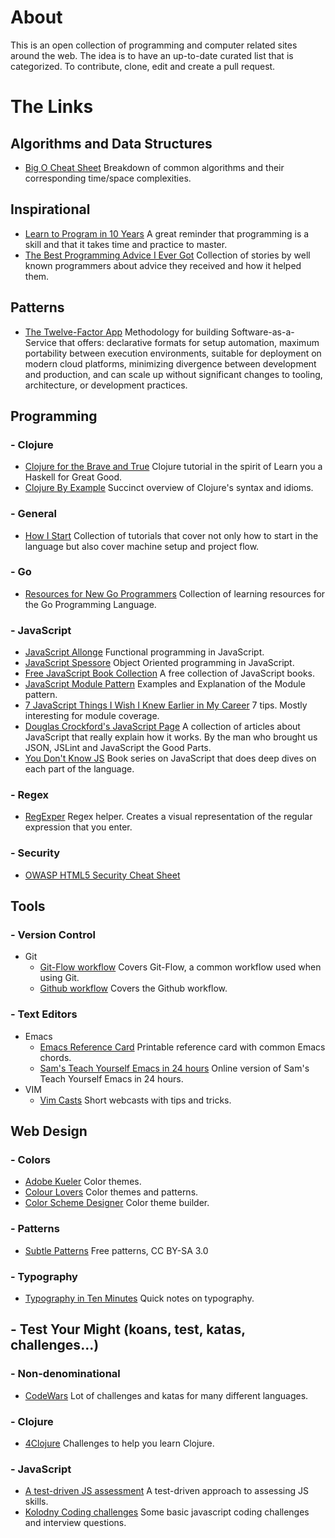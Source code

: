 # About

This is an open collection of programming and computer related sites around the web.  The idea is to have an up-to-date curated list that is categorized.
To contribute, clone, edit and create a pull request.


# The Links

## Algorithms and Data Structures
  - [Big O Cheat Sheet](http://bigocheatsheet.com/) Breakdown of common algorithms and their corresponding time/space complexities.


## Inspirational
  - [Learn to Program in 10 Years](http://norvig.com/21-days.html) A great reminder that programming is a skill and that it takes time and practice to master.
  - [The Best Programming Advice I Ever Got](http://www.informit.com/promotions/experts-in-programming-share-their-knowledge-with-the-138930/) Collection of stories by well known programmers about advice they received and how it helped them.

## Patterns
  - [The Twelve-Factor App](http://12factor.net/) Methodology for building Software-as-a-Service that offers: declarative formats for setup automation, maximum portability between execution environments, suitable for deployment on modern cloud platforms, minimizing divergence between development and production, and can scale up without significant changes to tooling, architecture, or development practices.

## Programming

### - Clojure
  - [Clojure for the Brave and True](http://braveclojure.com/getting-started/) Clojure tutorial in the spirit of Learn you a Haskell for Great Good.
  - [Clojure By Example](http://kimh.github.io/clojure-by-example) Succinct overview of Clojure's syntax and idioms.

### - General
  - [How I Start](http://www.howistart.org/) Collection of tutorials that cover not only how to start in the language but also cover machine setup and project flow.

### - Go
  - [Resources for New Go Programmers](http://dave.cheney.net/resources-for-new-go-programmers) Collection of learning resources for the Go Programming Language.

### - JavaScript
  - [JavaScript Allonge](https://leanpub.com/javascript-allonge/read/) Functional programming in JavaScript.
  - [JavaScript Spessore](https://leanpub.com/javascript-spessore/read/) Object Oriented programming in JavaScript.
  - [Free JavaScript Book Collection](http://jsbooks.revolunet.com/) A free collection of JavaScript books.
  - [JavaScript Module Pattern](http://www.adequatelygood.com/JavaScript-Module-Pattern-In-Depth.html) Examples and Explanation of the Module pattern.
  - [7 JavaScript Things I Wish I Knew Earlier in My Career](http://www.smashingmagazine.com/2010/04/20/seven-javascript-things-i-wish-i-knew-much-earlier-in-my-career/) 7 tips.  Mostly interesting for module coverage.
  - [Douglas Crockford's JavaScript Page](http://javascript.crockford.com/) A collection of articles about JavaScript that really explain how it works.  By the man who brought us JSON, JSLint and JavaScript the Good Parts.
  - [You Don't Know JS](https://github.com/getify/You-Dont-Know-JS/) Book series on JavaScript that does deep dives on each part of the language.


### - Regex
  - [RegExper](http://www.regexper.com) Regex helper.  Creates a visual representation of the regular expression that you enter.

### - Security
  - [OWASP HTML5 Security Cheat Sheet](https://www.owasp.org/index.php/HTML5_Security_Cheat_Sheet)

## Tools

### - Version Control
  - Git
    - [Git-Flow workflow](http://nvie.com/posts/a-successful-git-branching-model/) Covers Git-Flow, a common workflow used when using Git.
    - [Github workflow](http://scottchacon.com/2011/08/31/github-flow.html) Covers the Github workflow.

### - Text Editors
  - Emacs
    - [Emacs Reference Card](http://www.ic.unicamp.br/~helio/disciplinas/MC102/Emacs_Reference_Card.pdf) Printable reference card with common Emacs chords.
    - [Sam's Teach Yourself Emacs in 24 hours](http://www.emacs.uniyar.ac.ru/doc/em24h/) Online version of Sam's Teach Yourself Emacs in 24 hours.
  - VIM
    - [Vim Casts](http://vimcasts.org/episodes/) Short webcasts with tips and tricks.


## Web Design

### - Colors
  - [Adobe Kueler](https://kuler.adobe.com/explore/newest/) Color themes.
  - [Colour Lovers](http://colourlovers.com/) Color themes and patterns.
  - [Color Scheme Designer](http://colorschemedesigner.com/) Color theme builder.

### - Patterns
  - [Subtle Patterns](http://subtlepatterns.com) Free patterns, CC BY-SA 3.0

### - Typography
  - [Typography in Ten Minutes](http://practicaltypography.com/typography-in-ten-minutes.html) Quick notes on typography.

## - Test Your Might (koans, test, katas, challenges...)

### - Non-denominational
  - [CodeWars](http://www.codewars.com) Lot of challenges and katas for many different languages.

### - Clojure
  - [4Clojure](http://www.4clojure.com) Challenges to help you learn Clojure.

### - JavaScript
  - [A test-driven JS assessment](https://github.com/rmurphey/js-assessment) A test-driven approach to assessing JS skills.
  - [Kolodny Coding challenges](https://github.com/kolodny/exercises) Some basic javascript coding challenges and interview questions.
